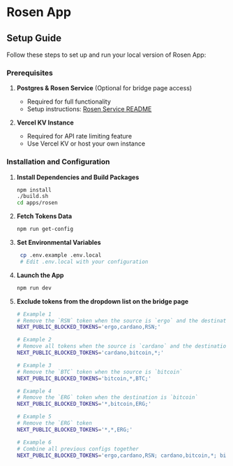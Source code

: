 # Rosen App

## Setup Guide

Follow these steps to set up and run your local version of Rosen App:

### Prerequisites

1. **Postgres & Rosen Service** (Optional for bridge page access)

   - Required for full functionality
   - Setup instructions: [Rosen Service README](../rosen-service/README.md)

2. **Vercel KV Instance**
   - Required for API rate limiting feature
   - Use Vercel KV or host your own instance

### Installation and Configuration

1. **Install Dependencies and Build Packages**

   ```bash
   npm install
   ./build.sh
   cd apps/rosen
   ```

2. **Fetch Tokens Data**
   ```bash
   npm run get-config
   ```
3. **Set Environmental Variables**
   ```bash
    cp .env.example .env.local
    # Edit .env.local with your configuration
   ```
4. **Launch the App**

   ```bash
   npm run dev
   ```

5. **Exclude tokens from the dropdown list on the bridge page**

   ```bash
   # Example 1
   # Remove the `RSN` token when the source is `ergo` and the destination is `cardano`
   NEXT_PUBLIC_BLOCKED_TOKENS='ergo,cardano,RSN;'

   # Example 2
   # Remove all tokens when the source is `cardano` and the destination is `bitcoin`
   NEXT_PUBLIC_BLOCKED_TOKENS='cardano,bitcoin,*;'

   # Example 3
   # Remove the `BTC` token when the source is `bitcoin`
   NEXT_PUBLIC_BLOCKED_TOKENS='bitcoin,*,BTC;'

   # Example 4
   # Remove the `ERG` token when the destination is `bitcoin`
   NEXT_PUBLIC_BLOCKED_TOKENS='*,bitcoin,ERG;'

   # Example 5
   # Remove the `ERG` token
   NEXT_PUBLIC_BLOCKED_TOKENS='*,*,ERG;'

   # Example 6
   # Combine all previous configs together
   NEXT_PUBLIC_BLOCKED_TOKENS='ergo,cardano,RSN; cardano,bitcoin,*; bitcoin,*,BTC; *,bitcoin,ERG; *,*,ERG;'
   ```
